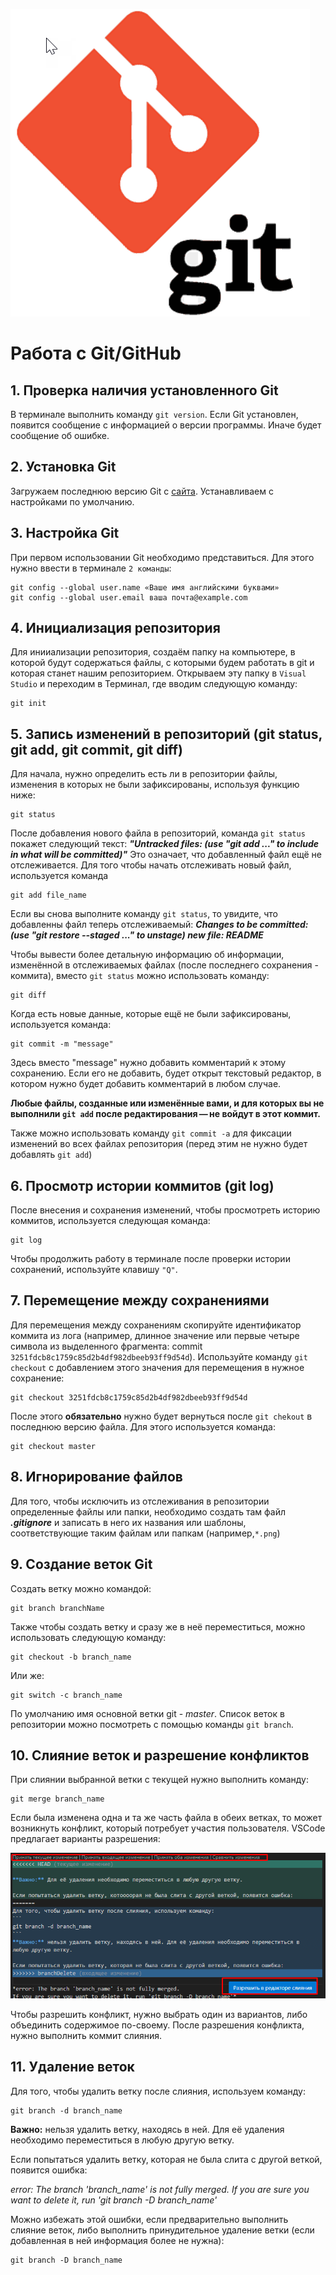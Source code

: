 ![Здесь_лого](git.png)
# Работа с Git/GitHub

## 1. Проверка наличия установленного Git
В терминале выполнить команду `git version`. Если Git установлен, появится сообщение с информацией о версии программы. Иначе будет сообщение об ошибке.

## 2. Установка Git
Загружаем последнюю версию Git с [сайта](https://git-scm.com/downloads). Устанавливаем с настройками по умолчанию. 

## 3. Настройка Git
При первом использовании Git необходимо представиться. Для этого нужно ввести в терминале `2 команды`:
```
git config --global user.name «Ваше имя английскими буквами»
git config --global user.email ваша почта@example.com
```
## 4. Инициализация репозитория
Для инииализации репозитория, создаём папку на компьютере, в которой будут содержаться файлы, с которыми будем работать в git и которая станет нашим репозиторием. Открываем эту папку в `Visual Studio` и переходим в Терминал, где вводим следующую команду:
```
git init
```
## 5. Запись изменений в репозиторий (git status, git add, git commit, git diff)
Для начала, нужно определить есть ли в репозитории файлы, изменения в которых не были зафиксированы, используя функцию ниже:
```
git status
```
После добавления нового файла в репозиторий, команда `git status` покажет следующий текст: _**"Untracked files:   (use "git add <file>..." to include in what will be committed)"**_ Это означает, что добавленный файл ещё не отслеживается. Для того чтобы начать отслеживать новый файл, используется команда 
```
git add file_name
```
Если вы снова выполните команду `git status`, то увидите, что добавленны   файл теперь отслеживаемый: **_Changes to be committed:
(use "git restore --staged <file>..." to unstage)
new file:   README_**

Чтобы вывести более детальную информацию об информации, изменённой в отслеживаемых файлах (после последнего сохранения - коммита), вместо `git status` можно использовать команду:
```
git diff
```

Когда есть новые данные, которые ещё не были зафиксированы, используется команда:
```
git commit -m "message"
```
Здесь вместо "message" нужно добавить комментарий к этому сохранению. Если его не добавить, будет открыт текстовый редактор, в котором нужно будет добавить комментарий в любом случае.

__Любые файлы, созданные или изменённые вами, и для которых вы не выполнили `git add` после редактирования — не войдут в этот коммит.__

Также можно использовать команду `git commit -a` для фиксации изменений во всех файлах репозитория (перед этим не нужно будет добавлять `git add`)

## 6. Просмотр истории коммитов (git log)
После внесения и сохранения изменений, чтобы просмотреть историю коммитов, используется следующая команда:
```
git log
```
Чтобы продолжить работу в терминале после проверки истории сохранений, используйте клавишу `"Q"`.

## 7. Перемещение между сохранениями
Для перемещения между сохранениям скопируйте идентификатор коммита из лога (например, длинное значение или первые четыре символа из выделенного фрагмента: commit `3251fdcb8c1759c85d2b4df982dbeeb93ff9d54d`). Используйте команду `git checkout` с добавлением этого значения для перемещения в нужное сохранение:
```
git checkout 3251fdcb8c1759c85d2b4df982dbeeb93ff9d54d
```
После этого **обязательно** нужно будет вернуться после `git chekout` в последнюю версию файла. Для этого используется команда:
```
git checkout master
```
## 8. Игнорирование файлов
Для того, чтобы исключить из отслеживания в репозитории определенные файлы или папки, необходимо создать там файл ***.gitignore*** и записать в него их названия или шаблоны, соответствующие таким файлам или папкам (например,`*.png`)
## 9. Создание веток Git
Создать ветку можно командой:
```
git branch branchName
```
Также чтобы создать ветку и сразу же в неё переместиться, можно использовать следующую команду:
```
git checkout -b branch_name
```
Или же:
```
git switch -c branch_name
```
По умолчанию имя основной ветки git - *master*. 
Список веток в репозитории можно посмотреть с помощью команды `git branch`.

## 10. Слияние веток и разрешение конфликтов
При слиянии выбранной ветки с текущей нужно выполнить команду:
```
git merge branch_name
```
Если была изменена одна и та же часть файла в обеих ветках, то может возникнуть конфликт, который потребует участия пользователя. VSCode предлагает варианты разрешения:

![Здесь скриншот конфликта](mergeconflict.png)

 Чтобы разрешить конфликт, нужно выбрать один из вариантов, либо объединить содержимое по-своему.
После разрешения конфликта, нужно выполнить коммит слияния.

## 11. Удаление веток
Для того, чтобы удалить ветку после слияния, используем команду:
```
git branch -d branch_name
```
**Важно:** нельзя удалить ветку, находясь в ней. Для её удаления необходимо переместиться в любую другую ветку.

Если попытаться удалить ветку, которая не была слита с другой веткой, появится ошибка:

*error: The branch 'branch_name' is not fully merged.
If you are sure you want to delete it, run 'git branch -D branch_name'*

Можно избежать этой ошибки, если предварительно выполнить слияние веток, либо выполнить принудительное удаление ветки (если добавленная в ней информация более не нужна):
```
git branch -D branch_name
```